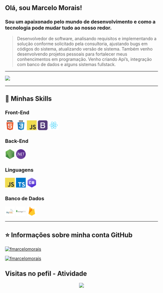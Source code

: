 ##  Olá, sou <strong>Marcelo Morais!</strong>

### Sou um apaixonado pelo mundo de desenvolvimento e como a tecnologia pode mudar tudo ao nosso redor.
> Desenvolvedor de software, analisando requisitos e implementando a solução 
>conforme solicitado pela consultoria, ajustando bugs em códigos do sistema, 
>atualizando versão de sistema.
> Também venho desenvolvendo projetos pessoais para fortalecer meus 
>conhencimentos em programação. Venho criando Api’s, integração com banco de 
>dados e alguns sistemas fullstack.

----

<a href="https://www.linkedin.com/in/marcelo-morais-242342224/" target="_blank" alt="Linkedin">
    <img src="https://img.shields.io/badge/-Linkedin-1C1C1C?style=for-the-badge&logo=Linkedin&logoColor=00FFFF"/>
</a>

----

## 🚀 Minhas Skills

### Front-End


<code><img height="32" src="https://raw.githubusercontent.com/github/explore/80688e429a7d4ef2fca1e82350fe8e3517d3494d/topics/html/html.png" alt="HTML5"/></code>
<code><img height="32" src="https://raw.githubusercontent.com/github/explore/80688e429a7d4ef2fca1e82350fe8e3517d3494d/topics/css/css.png" alt="CSS"/></code>
<code><img height="32" src="https://raw.githubusercontent.com/github/explore/80688e429a7d4ef2fca1e82350fe8e3517d3494d/topics/javascript/javascript.png" alt="Javascript"/></code>
<code><img height="32" src="https://raw.githubusercontent.com/github/explore/80688e429a7d4ef2fca1e82350fe8e3517d3494d/topics/bootstrap/bootstrap.png" alt="Bootstrap"/></code>
<code><img height="32" src="https://raw.githubusercontent.com/github/explore/80688e429a7d4ef2fca1e82350fe8e3517d3494d/topics/react/react.png" alt="react"/></code>


### Back-End

<code><img height="32" src="https://raw.githubusercontent.com/github/explore/80688e429a7d4ef2fca1e82350fe8e3517d3494d/topics/nodejs/nodejs.png" alt="Nodejs"/></code>
<code><img height="32" src="https://raw.githubusercontent.com/github/explore/80688e429a7d4ef2fca1e82350fe8e3517d3494d/topics/dotnet/dotnet.png" alt="DotNet"/></code>

### Linguagens
<code><img height="32" src="https://raw.githubusercontent.com/github/explore/80688e429a7d4ef2fca1e82350fe8e3517d3494d/topics/javascript/javascript.png" alt="Javascript"/></code>
<code><img height="32" src="https://raw.githubusercontent.com/github/explore/80688e429a7d4ef2fca1e82350fe8e3517d3494d/topics/typescript/typescript.png" alt="typescript"/></code>
<code><img height="32" src="https://raw.githubusercontent.com/github/explore/80688e429a7d4ef2fca1e82350fe8e3517d3494d/topics/csharp/csharp.png" alt="csharp"/></code>


### Banco de Dados

<code><img height="32" src="https://raw.githubusercontent.com/github/explore/80688e429a7d4ef2fca1e82350fe8e3517d3494d/topics/mysql/mysql.png" alt="MySQL"/></code>
<code><img height="32" src="https://raw.githubusercontent.com/github/explore/80688e429a7d4ef2fca1e82350fe8e3517d3494d/topics/mongodb/mongodb.png" alt="MongoDB"/></code>
<code><img height="32" src="https://raw.githubusercontent.com/github/explore/80688e429a7d4ef2fca1e82350fe8e3517d3494d/topics/firebase/firebase.png" alt="firebase"/></code>



---

## ⭐ Informações sobre minha conta GitHub

[![fmarcelomorais](https://github-readme-stats.vercel.app/api?username=fmarcelomorais&theme=dracula&show_icons=true)](https://github.com/fmarcelomorais)


[![fmarcelomorais](https://github-readme-stats.vercel.app/api/top-langs/?username=fmarcelomorais&hide=html&layout=compact&theme=dracula)](https://github.com/fmarcelomorais)

## Visitas no pefil - Atividade

<!-- visitors count  -->

<p align="center" >   
  <img src="https://profile-counter.glitch.me/fmarcelomorais/count.svg" />  
</p>
